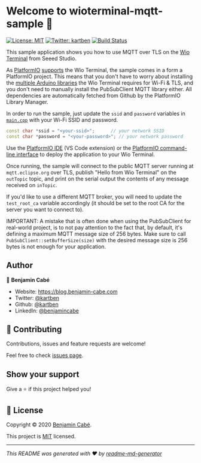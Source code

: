 # Welcome to wioterminal-mqtt-sample 👋
[![License: MIT](https://img.shields.io/badge/License-MIT-yellow.svg)](/LICENSE)
[![Twitter: kartben](https://img.shields.io/twitter/follow/kartben.svg?style=social)](https://twitter.com/kartben)
[![Build Status](https://travis-ci.org/kartben/wioterminal-mqtts-sample.svg?branch=master)](https://travis-ci.org/kartben/wioterminal-mqtts-sample)

This sample application shows you how to use MQTT over TLS on the [Wio Terminal](https://www.seeedstudio.com/Wio-Terminal-p-4509.html) from Seeed Studio. 

As [PlatformIO](https://platformio.org/) [supports](https://docs.platformio.org/en/latest/boards/atmelsam/seeed_wio_terminal.html) the Wio Terminal, the sample comes in a form a PlatformIO project. This means that you don't have to worry about installing the [multiple Arduino libraries](https://wiki.seeedstudio.com/Wio-Terminal-Network-Overview/) the Wio Terminal requires for Wi-Fi & TLS, and you don't need to manually install the PubSubClient MQTT library either. All dependencies are automatically fetched from Github by the PlatformIO Library Manager.

In order to run the sample, just update the ``ssid`` and ``password`` variables in [``main.cpp``](src/main.cpp) with your Wi-Fi SSID and password.

```cpp
const char *ssid = "<your-ssid>";      // your network SSID
const char *password = "<your-password>"; // your network password
```

Use the [PlatformIO IDE](https://marketplace.visualstudio.com/items?itemName=platformio.platformio-ide) (VS Code extension) or the [PlatformIO command-line interface](https://platformio.org/install/cli) to deploy the application to your Wio Terminal. 

Once running, the sample will connect to the public MQTT server running at ``mqtt.eclipse.org`` over TLS, publish "Hello from Wio Terminal" on the ``outTopic`` topic, and print on the serial output the contents of any message received on ``inTopic``.

If you'd like to use a different MQTT broker, you will need to update the ``test_root_ca`` variable accordingly (it should be set to the root CA for the server you want to connect to).

IMPORTANT: A mistake that is often done when using the PubSubClient for real-world project, is to not pay attention to the fact that, by default, it's defining a maximum MQTT message size of 256 bytes. Make sure to call ``PubSubClient::setBufferSize(size)`` with the desired message size is 256 bytes is not enough for your application.

## Author

👤 **Benjamin Cabé**

* Website: https://blog.benjamin-cabe.com
* Twitter: [@kartben](https://twitter.com/kartben)
* Github: [@kartben](https://github.com/kartben)
* LinkedIn: [@benjamincabe](https://linkedin.com/in/benjamincabe)

## 🤝 Contributing

Contributions, issues and feature requests are welcome!

Feel free to check [issues page](https://github.com/kartben/mxchip-serial-capture/issues).

## Show your support

Give a ⭐️ if this project helped you!


## 📝 License

Copyright &copy; 2020 [Benjamin Cabé](https://github.com/kartben).

This project is [MIT](/LICENSE) licensed.

***
_This README was generated with ❤️ by [readme-md-generator](https://github.com/kefranabg/readme-md-generator)_